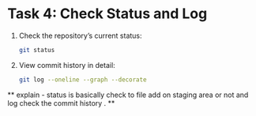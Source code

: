 # **Task 4: Check Status and Log**
1. Check the repository’s current status:  
   ```bash
   git status
   ```
2. View commit history in detail:  
   ```bash
   git log --oneline --graph --decorate
   ```
** explain - status is basically check to file add on staging area or not and log check the commit history . **